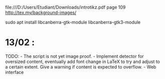 file:///D:/Users/Etudiant/Downloads/introtikz.pdf page 109
http://tex.my/background-images/

sudo apt install libcanberra-gtk-module libcanberra-gtk3-module


# 13/02 :
TODO:
	- The script is not yet image proof.
	- Implement detector for oversized content, eventually add font change in LaTeX to try and adjust to a certain extent. Give a warning if content is expected to overflow.
	- Web interface



